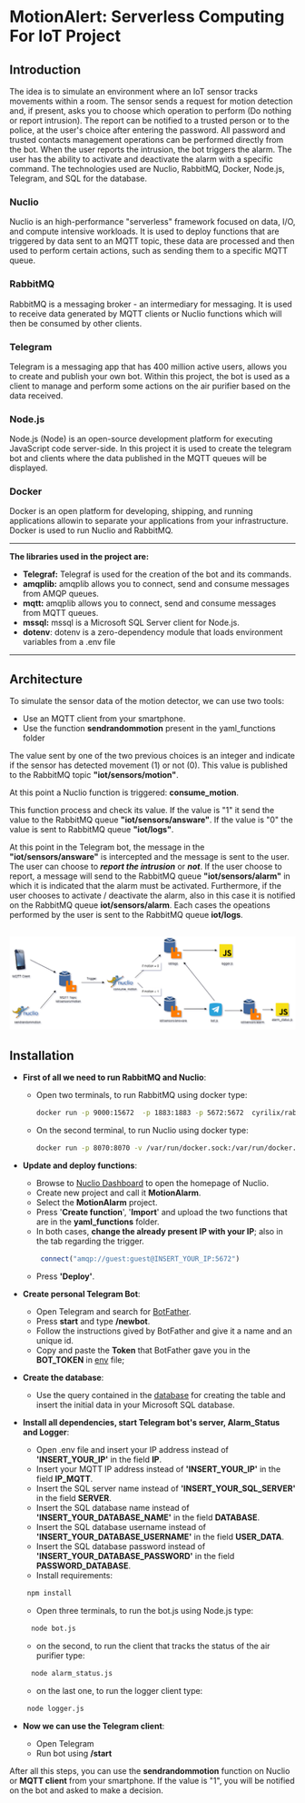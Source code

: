# MotionAlert: Serverless Computing For IoT Project

## Introduction

The idea is to simulate an environment where an IoT sensor tracks movements within a room. The sensor sends a request for motion detection and, if present, asks you to choose which operation to perform (Do nothing or report intrusion). The report can be notified to a trusted person or to the police, at the user's choice after entering the password. All password and trusted contacts management operations can be performed directly from the bot. When the user reports the intrusion, the bot triggers the alarm. The user has the ability to activate and deactivate the alarm with a specific command. The technologies used are Nuclio, RabbitMQ, Docker, Node.js, Telegram, and SQL for the database.

### Nuclio
Nuclio is an high-performance "serverless" framework focused on data, I/O, and compute intensive workloads. It is used to deploy functions that are triggered by data sent to an MQTT topic, these data are processed and then used to perform certain actions, such as sending them to a specific MQTT queue.

### RabbitMQ
RabbitMQ is a messaging broker - an intermediary for messaging. It is used to receive data generated by MQTT clients or Nuclio functions which will then be consumed by other clients.

### Telegram
Telegram is a messaging app that has 400 million active users, allows you to create and publish your own bot. Within this project, the bot is used as a client to manage and perform some actions on the air purifier based on the data received.

### Node.js
Node.js (Node) is an open-source development platform for executing JavaScript code server-side. In this project it is used to create the telegram bot and clients where the data published in the MQTT queues will be displayed.

### Docker
Docker is an open platform for developing, shipping, and running applications allowin to separate your applications from your infrastructure. Docker is used to run Nuclio and RabbitMQ.

----------------------------------------------------------------------------------------------------------------------------

**The libraries used in the project are:**
 - **Telegraf:** Telegraf is used for the creation of the bot and its commands.
 - **amqplib:** amqplib allows you to connect, send and consume messages from AMQP queues.
 - **mqtt:** amqplib allows you to connect, send and consume messages from MQTT queues.
 - **mssql:** mssql is a Microsoft SQL Server client for Node.js.
 - **dotenv**: dotenv is a zero-dependency module that loads environment variables from a .env file 

----------------------------------------------------------------------------------------------------------------------------

## Architecture

To simulate the sensor data of the motion detector, we can use two tools:
- Use an MQTT client from your smartphone.
- Use the function **sendrandommotion** present in the yaml_functions folder

The value sent by one of the two previous choices is an integer and indicate if the sensor has detected movement (1) or not (0). This value is published to the RabbitMQ topic <strong>"iot/sensors/motion"</strong>. 

At this point a Nuclio function is triggered: <strong>consume_motion</strong>. 

This function process and check its value. If the value is "1" it send the value to the RabbitMQ queue <strong>"iot/sensors/answare"</strong>. If the value is "0" the value is sent to RabbitMQ queue <strong>"iot/logs"</strong>. 

At this point in the Telegram bot, the message in the <strong>"iot/sensors/answare"</strong> is intercepted and the message is sent to the user. The user can choose to ***report the intrusion*** or ***not***. If the user choose to report, a message will send to the RabbitMQ queue <strong>"iot/sensors/alarm"</strong> in which it is indicated that the alarm must be activated. Furthermore, if the user chooses to activate / deactivate the alarm, also in this case it is notified on the RabbitMQ queue **iot/sensors/alarm**. Each cases the opeations performed by the user is sent to the RabbitMQ queue **iot/logs**.

![Architecture](https://github.com/GiuseppeGalante/MotionAlarm/blob/main/img/infrastracture.png)
----------------------------------------------------------------------------------------------------------------------------
## Installation
- **First of all we need to run RabbitMQ and Nuclio**:
  - Open two terminals, to run RabbitMQ using docker type:

    ```sh
    docker run -p 9000:15672  -p 1883:1883 -p 5672:5672  cyrilix/rabbitmq-mqtt
    ```
  - On the second terminal, to run Nuclio using docker type:

    ```sh
    docker run -p 8070:8070 -v /var/run/docker.sock:/var/run/docker.sock -v /tmp:/tmp nuclio/dashboard:stable-amd64
    ```
  
- **Update and deploy functions**:

  - Browse to [Nuclio Dashboard](http://localhost:8070) to open the homepage of Nuclio.
  - Create new project and call it **MotionAlarm**.
  - Select the **MotionAlarm** project.
  - Press '**Create function**', '**Import**' and upload the two functions that are in the **yaml_functions** folder.
  - In both cases, **change the already present IP with your IP**; also in the tab regarding the trigger.
     ```js
      connect("amqp://guest:guest@INSERT_YOUR_IP:5672")
     ```
  - Press **'Deploy'**.

- **Create personal Telegram Bot**:
   - Open Telegram and search for [BotFather](https://t.me/BotFather).
   - Press **start** and type **/newbot**.
   - Follow the instructions gived by BotFather and give it a name and an unique id.
   - Copy and paste the **Token** that BotFather gave you in the **BOT_TOKEN** in [env](src/.env) file;
   
 - **Create the database**:
   - Use the query contained in the [database](database) for creating the table and insert the initial data in your Microsoft SQL database.

- **Install all dependencies, start Telegram bot's server, Alarm_Status and Logger**:

  - Open .env file and insert your IP address instead of **'INSERT_YOUR_IP'** in the field **IP**.
  - Insert your MQTT IP address instead of **'INSERT_YOUR_IP'** in the field **IP_MQTT**.
  - Insert the SQL server name instead of **'INSERT_YOUR_SQL_SERVER'** in the field **SERVER**.
   - Insert the SQL database name instead of **'INSERT_YOUR_DATABASE_NAME'** in the field **DATABASE**.
   - Insert the SQL database username instead of **'INSERT_YOUR_DATABASE_USERNAME'** in the field **USER_DATA**.
   -  Insert the SQL database password instead of **'INSERT_YOUR_DATABASE_PASSWORD'** in the field **PASSWORD_DATABASE**.
  - Install requirements:
   ```sh
    npm install
   ```
    - Open three terminals, to run the bot.js using Node.js type:
  ```sh
    node bot.js
   ```
    - on the second, to run the client that tracks the status of the air purifier type:
  ```sh
    node alarm_status.js
   ```
     - on the last one, to run the logger client type:
    ```sh
     node logger.js
    ```
- **Now we can use the Telegram client**:
  - Open Telegram
  - Run bot using **/start**

After all this steps, you can use the **sendrandommotion** function on Nuclio or **MQTT client** from your smartphone. If the value is "1", you will be notified on the bot and asked to make a decision.
